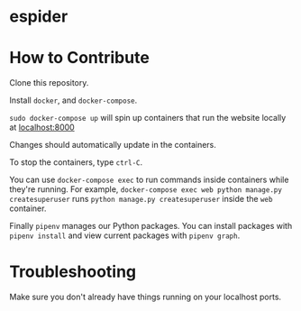 # espider

# How to Contribute
Clone this repository.

Install `docker`, and `docker-compose`.

`sudo docker-compose up` will spin up containers that run the website locally at
[localhost:8000](http://localhost:8000/)

Changes should automatically update in the containers.

To stop the containers, type `ctrl-C`.

You can use `docker-compose exec` to run commands inside containers while they're running. For
example, `docker-compose exec web python manage.py createsuperuser` runs `python manage.py
createsuperuser` inside the `web` container.

Finally `pipenv` manages our Python packages. You can install packages with `pipenv install` and
view current packages with `pipenv graph`.

# Troubleshooting
Make sure you don't already have things running on your localhost ports.

